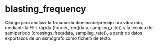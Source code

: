 # blasting_frequency
Código para analizar la frecuencia dominante/principal de vibración, mediante
la FFT rápida (fourier_freq(data, sampling_rate)) y la técnica del semiperiodo
(crossings_freq(data, sampling_rate)), a partir de datos exportados de un 
sismógrafo como fichero de texto.
